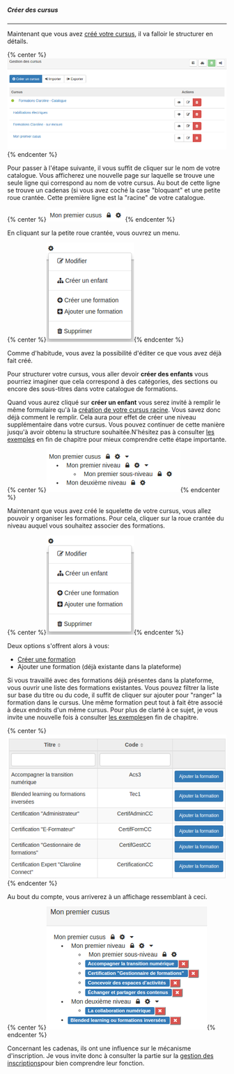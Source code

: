 ##### Créer des cursus
---
Maintenant que vous avez [créé votre cursus](admin-cursus.md), il va falloir le structurer en détails.

{% center %}![](images/cursus-fig29.png){% endcenter %}

Pour passer à l'étape suivante, il vous suffit de cliquer sur le nom de votre catalogue. Vous afficherez une nouvelle page sur laquelle se trouve une seule ligne qui correspond au nom de votre cursus. Au bout de cette ligne se trouve un cadenas (si vous avez coché la case "bloquant" et une petite roue crantée. Cette première ligne est la "racine" de votre catalogue.

{% center %}![](images/cursus-fig32.png){% endcenter %}

En cliquant sur la petite roue crantée, vous ouvrez un menu. 

{% center %}![](images/cursus-fig33.png){% endcenter %}

Comme d'habitude, vous avez la possibilité d'éditer ce que vous avez déjà fait créé. 

Pour structurer votre cursus, vous aller devoir **créer des enfants** vous pourriez imaginer que cela correspond à des catégories, des sections ou encore des sous-titres dans votre catalogue de formations. 

Quand vous aurez cliqué sur **créer un enfant** vous serez invité à remplir le même formulaire qu'à la [création de votre cursus racine](admin-cursus.md). Vous savez donc déjà comment le remplir. Cela aura pour effet de créer une niveau supplémentaire dans votre cursus. Vous pouvez continuer de cette manière jusqu'à avoir obtenu la structure souhaitée.N'hésitez pas à consulter [les exemples](examples.md) en fin de chapitre pour mieux comprendre cette étape importante. 

{% center %}![](images/cursus-fig34.png){% endcenter %}

Maintenant que vous avez créé le squelette de votre cursus, vous allez pouvoir y organiser les formations. Pour cela, cliquer sur la roue crantée du niveau auquel vous souhaitez associer des formations. 

{% center %}![](images/cursus-fig33.png){% endcenter %}

Deux options s'offrent alors à vous:

*    [Créer une formation](create-trainings.md)
*    Ajouter une formation (déjà existante dans la plateforme)

Si vous travaillé avec des formations déjà présentes dans la plateforme, vous ouvrir une liste des formations existantes. Vous pouvez filtrer la liste sur base du titre ou du code, il suffit de cliquer sur ajouter pour "ranger" la formation dans le cursus. Une même formation peut tout à fait être associé à deux endroits d'un même cursus. Pour plus de clarté à ce sujet, je vous invite une nouvelle fois à consulter [les exemples](examples.md)en fin de chapitre. 

{% center %}![](images/cursus-fig38.png){% endcenter %}

Au bout du compte, vous arriverez à un affichage ressemblant à ceci.

{% center %}![](images/cursus-fig40.png){% endcenter %}

Concernant les cadenas, ils ont une influence sur le mécanisme d'inscription. Je vous invite donc à consulter la partie sur la [gestion des inscriptions](examples.md)pour bien comprendre leur fonction. 


